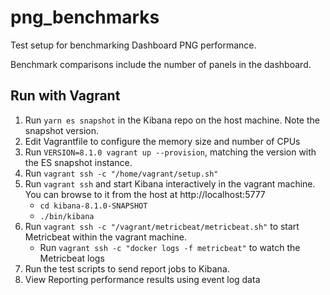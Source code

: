 # png_benchmarks


Test setup for benchmarking Dashboard PNG performance.

Benchmark comparisons include the number of panels in the dashboard.


## Run with Vagrant
1. Run `yarn es snapshot` in the Kibana repo on the host machine. Note the snapshot version.
2. Edit Vagrantfile to configure the memory size and number of CPUs
3. Run `VERSION=8.1.0 vagrant up --provision`, matching the version with the ES snapshot instance.
4. Run `vagrant ssh -c "/home/vagrant/setup.sh"`
5. Run `vagrant ssh` and start Kibana interactively in the vagrant machine. You can browse to it from the host at http://localhost:5777
   - `cd kibana-8.1.0-SNAPSHOT`
   - `./bin/kibana`
6. Run `vagrant ssh -c "/vagrant/metricbeat/metricbeat.sh"` to start Metricbeat within the vagrant machine.
   - Run `vagrant ssh -c "docker logs -f metricbeat"` to watch the Metricbeat logs
7. Run the test scripts to send report jobs to Kibana.
8. View Reporting performance results using event log data
